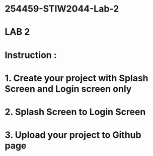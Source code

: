 # 254459-STIW2044-Lab-2
# LAB 2
# Instruction : 

# 1.	Create your project with Splash Screen and Login screen only
# 2.	Splash Screen to Login Screen 
# 3.	Upload your project to Github page


